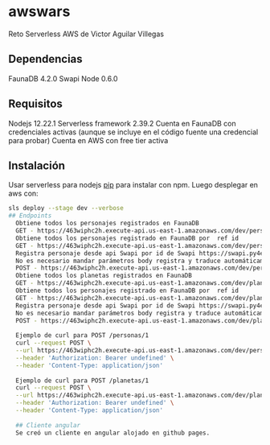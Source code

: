 # awswars
Reto Serverless AWS de Victor Aguilar Villegas
## Dependencias
FaunaDB 4.2.0
Swapi Node 0.6.0
## Requisitos
Nodejs 12.22.1
Serverless framework 2.39.2
Cuenta en FaunaDB con credenciales activas (aunque se incluye en el código fuente una credencial para probar)
Cuenta en AWS con free tier activa
## Instalación
Usar serverless para nodejs [pip](https://www.npmjs.com/package/serverless) para instalar con npm.
Luego desplegar en aws con:
```bash
sls deploy --stage dev --verbose
## Endpoints
  Obtiene todos los personajes registrados en FaunaDB
  GET - https://463wiphc2h.execute-api.us-east-1.amazonaws.com/dev/personas
  Obtiene todos los personajes registrado en FaunaDB por  ref id
  GET - https://463wiphc2h.execute-api.us-east-1.amazonaws.com/dev/personas/{id}
  Registra personaje desde api Swapi por id de Swapi https://swapi.py4e.com/api/people/5 registrando en FaunaDB con keys en español
  No es necesario mandar parámetros body registra y traduce automáticamente según id de Swapi ingresado
  POST - https://463wiphc2h.execute-api.us-east-1.amazonaws.com/dev/personas/{id}
  Obtiene todos los planetas registrados en FaunaDB
  GET - https://463wiphc2h.execute-api.us-east-1.amazonaws.com/dev/planetas
  Obtiene todos los personajes registrado en FaunaDB por  ref id
  GET - https://463wiphc2h.execute-api.us-east-1.amazonaws.com/dev/planetas/{id}
  Registra personaje desde api Swapi por id de Swapi https://swapi.py4e.com/api/planets/5 registrando en FaunaDB con keys en español
  No es necesario mandar parámetros body registra y traduce automáticamente según id de Swapi ingresado
  POST - https://463wiphc2h.execute-api.us-east-1.amazonaws.com/dev/planetas/{id}
  
  Ejemplo de curl para POST /personas/1
  curl --request POST \
  --url https://463wiphc2h.execute-api.us-east-1.amazonaws.com/dev/personas/6 \
  --header 'Authorization: Bearer undefined' \
  --header 'Content-Type: application/json'
  
  Ejemplo de curl para POST /planetas/1
  curl --request POST \
  --url https://463wiphc2h.execute-api.us-east-1.amazonaws.com/dev/planetas/6 \
  --header 'Authorization: Bearer undefined' \
  --header 'Content-Type: application/json'
  
  ## Cliente angular
  Se creó un cliente en angular alojado en github pages.
